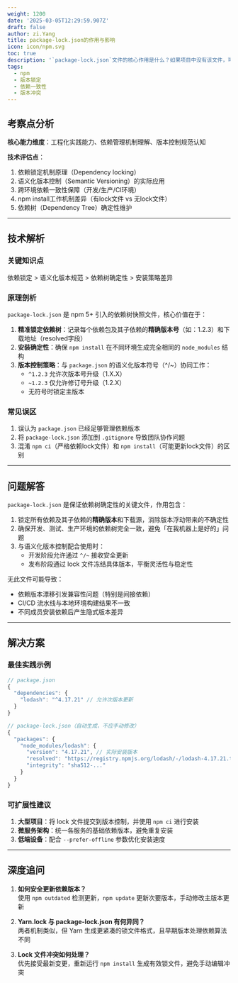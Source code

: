 ```yaml
---
weight: 1200
date: '2025-03-05T12:29:59.907Z'
draft: false
author: zi.Yang
title: package-lock.json的作用与影响
icon: icon/npm.svg
toc: true
description: '`package-lock.json`文件的核心作用是什么？如果项目中没有该文件，可能导致哪些问题（如依赖版本不一致）？请说明其与语义化版本控制的关联。'
tags:
  - npm
  - 版本锁定
  - 依赖一致性
  - 版本冲突
---
```


## 考察点分析

**核心能力维度**：工程化实践能力、依赖管理机制理解、版本控制规范认知  

**技术评估点**：  

1. 依赖锁定机制原理（Dependency locking）  
2. 语义化版本控制（Semantic Versioning）的实际应用  
3. 跨环境依赖一致性保障（开发/生产/CI环境）  
4. npm install工作机制差异（有lock文件 vs 无lock文件）  
5. 依赖树（Dependency Tree）确定性维护  

---

## 技术解析

### 关键知识点

依赖锁定 > 语义化版本规范 > 依赖树确定性 > 安装策略差异  

### 原理剖析

`package-lock.json` 是 npm 5+ 引入的依赖树快照文件，核心价值在于：  

1. **精准锁定依赖树**：记录每个依赖包及其子依赖的**精确版本号**（如：1.2.3）和下载地址（resolved字段）  
2. **安装确定性**：确保 `npm install` 在不同环境生成完全相同的 `node_modules` 结构  
3. **版本控制策略**：与 `package.json` 的语义化版本符号（^/~）协同工作：  
   - `^1.2.3` 允许次版本号升级（1.X.X）  
   - `~1.2.3` 仅允许修订号升级（1.2.X）  
   - 无符号时锁定主版本  

### 常见误区

1. 误认为 `package.json` 已经足够管理依赖版本  
2. 将 `package-lock.json` 添加到 `.gitignore` 导致团队协作问题  
3. 混淆 `npm ci`（严格依赖lock文件）和 `npm install`（可能更新lock文件）的区别  

---

## 问题解答

`package-lock.json` 是保证依赖树确定性的关键文件，作用包含：  

1. 锁定所有依赖及其子依赖的**精确版本**和下载源，消除版本浮动带来的不确定性  
2. 确保开发、测试、生产环境的依赖树完全一致，避免「在我机器上是好的」问题  
3. 与语义化版本控制配合使用时：  
   - 开发阶段允许通过 `^/~` 接收安全更新  
   - 发布阶段通过 lock 文件冻结具体版本，平衡灵活性与稳定性  

无此文件可能导致：  

- 依赖版本漂移引发兼容性问题（特别是间接依赖）  
- CI/CD 流水线与本地环境构建结果不一致  
- 不同成员安装依赖后产生隐式版本差异  

---

## 解决方案

### 最佳实践示例

```javascript
// package.json
{
  "dependencies": {
    "lodash": "^4.17.21" // 允许次版本更新
  }
}

// package-lock.json（自动生成，不应手动修改）
{
  "packages": {
    "node_modules/lodash": {
      "version": "4.17.21", // 实际安装版本
      "resolved": "https://registry.npmjs.org/lodash/-/lodash-4.17.21.tgz",
      "integrity": "sha512-..."
    }
  }
}
```

### 可扩展性建议

1. **大型项目**：将 lock 文件提交到版本控制，并使用 `npm ci` 进行安装  
2. **微服务架构**：统一各服务的基础依赖版本，避免重复安装  
3. **低端设备**：配合 `--prefer-offline` 参数优化安装速度  

---

## 深度追问

1. **如何安全更新依赖版本？**  
   使用 `npm outdated` 检测更新，`npm update` 更新次要版本，手动修改主版本更新  

2. **Yarn.lock 与 package-lock.json 有何异同？**  
   两者机制类似，但 Yarn 生成更紧凑的锁文件格式，且早期版本处理依赖算法不同  

3. **Lock 文件冲突如何处理？**  
   优先接受最新变更，重新运行 `npm install` 生成有效锁文件，避免手动编辑冲突
